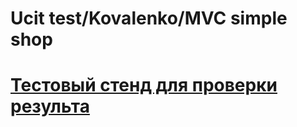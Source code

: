 # Ucit test/Kovalenko/MVC simple shop
# [Тестовый стенд для проверки результа](https://test.3k6.ru)
